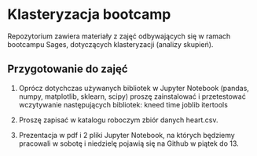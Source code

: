 # Klasteryzacja bootcamp
Repozytorium zawiera materiały z zajęć odbywających się w ramach bootcampu Sages, dotyczących klasteryzacji (analizy skupień).

## Przygotowanie do zajęć

1. Oprócz dotychczas używanych bibliotek w Jupyter Notebook (pandas, numpy, matplotlib, sklearn, scipy) proszę zainstalować i przetestować wczytywanie następujących bibliotek:
kneed
time
joblib
itertools

2. Proszę zapisać w katalogu roboczym zbiór danych heart.csv.

3. Prezentacja w pdf i 2 pliki Jupyter Notebook, na których będziemy pracowali w sobotę i niedzielę pojawią się na Github w piątek do 13. 
